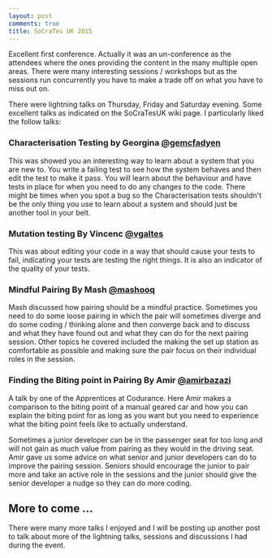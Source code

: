 ```yaml
---
layout: post
comments: true
title: SoCraTes UK 2015
---
```


Excellent first conference. Actually it was an un-conference as the attendees where the ones providing the content in the many multiple open areas.
There were many interesting sessions / workshops but as the sessions run concurrently you have to make a trade off on what you have to miss out on.

There were lightning talks on Thursday, Friday and Saturday evening. Some excellent talks as indicated on the SoCraTesUK wiki page.
I particularly liked the follow talks:

### Characterisation Testing by Georgina [@gemcfadyen][1]
This was showed you an interesting way to learn about a system that you are new to. You write a failing test to see how the system behaves and then edit the test to make it pass.
You will learn about the behaviour and have tests in place for when you need to do any changes to the code.
There might be times when you spot a bug so the Characterisation tests shouldn't be the only thing you use to learn about a system and should just be another tool in your belt.

### Mutation testing By Vincenc [@vgaltes][2]
This was about editing your code in a way that should cause your tests to fail, indicating your tests are testing the right things. It is also an indicator of the quality of your tests.

### Mindful Pairing By Mash [@mashooq][3]
Mash discussed how pairing should be a mindful practice.
Sometimes you need to do some loose pairing in which the pair will sometimes diverge and do some coding / thinking alone and then converge back and to discuss and what they have found out and what they can do for the next pairing session.
Other topics he covered included the making the set up station as comfortable as possible and making sure the pair focus on their individual roles in the session.

### Finding the Biting point in Pairing By Amir [@amirbazazi][4]
A talk by one of the Apprentices at Codurance. Here Amir makes a comparison to the biting point of a manual geared car and how you can explain the biting point for as long as you want but you need to experience what the biting point feels like to actually understand.

Sometimes a junior developer can be in the passenger seat for too long and will not gain as much value from pairing as they would in the driving seat. Amir gave us some advice on what senior and junior developers can do to improve the pairing session.
Seniors should encourage the junior to pair more and take an active role in the sessions and the junior should give the senior developer a nudge so they can do more coding.

## More to come ...
There were many more talks I enjoyed and I will be posting up another post to talk about more of the lightning talks, sessions and discussions I had during the event.

[1]: https://twitter.com/gemcfadyen
[2]: https://twitter.com/vgaltes
[3]: https://twitter.com/mashooq
[4]: https://twitter.com/amirbazazi
